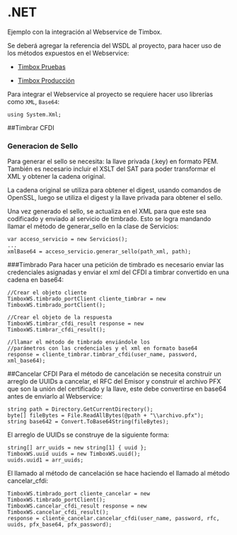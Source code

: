 # .NET
Ejemplo con la integración al Webservice de Timbox.

Se deberá agregar la referencia del WSDL al proyecto, para hacer uso de los métodos expuestos en el Webservice:

- [Timbox Pruebas](https://staging.ws.timbox.com.mx/timbrado_cfdi33/wsdl)

- [Timbox Producción](https://sistema.timbox.com.mx/timbrado_cfdi33/wsdl)


Para integrar el Webservice al proyecto se requiere hacer uso librerías como `XML`, `Base64`:

```
using System.Xml;
```
##Timbrar CFDI
### Generacion de Sello
Para generar el sello se necesita: la llave privada (.key) en formato PEM. También es necesario incluir el XSLT del SAT para poder transformar el XML y obtener la cadena original.

La cadena original se utiliza para obtener el digest, usando comandos de OpenSSL, luego se utiliza el digest y la llave privada para obtener el sello.

Una vez generado el sello, se actualiza en el XML para que este sea codificado y enviado al servicio de timbrado.
Esto se logra mandando llamar el método de generar_sello en la clase de Servicios:
```
var acceso_servicio = new Servicios();
...
xmlBase64 = acceso_servicio.generar_sello(path_xml, path);
```
###Timbrado
Para hacer una petición de timbrado es necesario enviar las credenciales asignadas y enviar el xml del CFDI a timbrar convertido en una cadena en base64:

```
//Crear el objeto cliente
TimboxWS.timbrado_portClient cliente_timbrar = new TimboxWS.timbrado_portClient();

//Crear el objeto de la respuesta
TimboxWS.timbrar_cfdi_result response = new TimboxWS.timbrar_cfdi_result();

//llamar el método de timbrado enviándole los 
//parámetros con las credenciales y el xml en formato base64
response = cliente_timbrar.timbrar_cfdi(user_name, password, xml_base64);
```
##Cancelar CFDI
Para el método de cancelación se necesita construir un arreglo de UUIDs a cancelar, el RFC del Emisor y construir el archivo PFX que son la unión del certificado y la llave, este debe convertirse en base64 antes de enviarlo al Webservice:

```
string path = Directory.GetCurrentDirectory();
byte[] fileBytes = File.ReadAllBytes(@path + "\\archivo.pfx");
string base642 = Convert.ToBase64String(fileBytes);
```
El arreglo de UUIDs se construye de la siguiente forma:

```
string[] arr_uuids = new string[1] { uuid };
TimboxWS.uuid uuids = new TimboxWS.uuid();
uuids.uuid1 = arr_uuids;
```

El llamado al método de cancelación se hace haciendo el llamado al método cancelar_cfdi:

```
TimboxWS.timbrado_port cliente_cancelar = new TimboxWS.timbrado_portClient();
TimboxWS.cancelar_cfdi_result response = new TimboxWS.cancelar_cfdi_result();
response = cliente_cancelar.cancelar_cfdi(user_name, password, rfc, uuids, pfx_base64, pfx_password);
```


